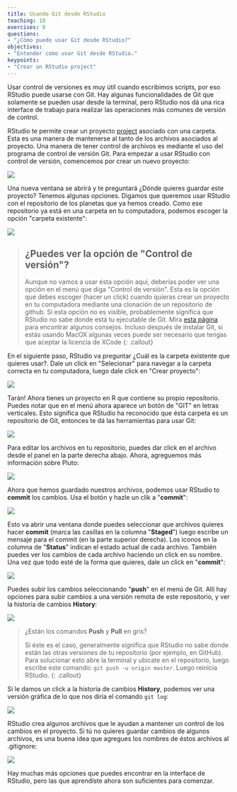 ```yaml
---
title: Usando Git desde RStudio
teaching: 10
exercises: 0
questions:
- "¿Cómo puedo usar Git desde RStudio?"
objectives:
- "Entender como usar Git desde RStudio."
keypoints:
- "Crear un RStudio project"
---
```


Usar control de versiones es muy útil cuando escribimos scripts, por eso RStudio puede usarse con Git. Hay algunas funcionalidades de Git que solamente se pueden usar desde la terminal, pero RStudio nos dá una rica interface de trabajo para realizar las operaciones más comunes de versión de control.

RStudio te permite crear un proyecto [project][rstudio-projects] asociado con una carpeta. Esta es una manera de mantenerse al tanto de los archivos asociados al proyecto. Una manera de tener control de archivos es mediante el uso del programa de control de versión Git. Para empezar a usar RStudio con control de versión, comencemos por crear un nuevo proyecto: 

![](../fig/RStudio_screenshot_newproject.png)

Una nueva ventana se abrirá y te preguntará ¿Dónde quieres guardar este proyecto? Tenemos
algunas opciones. Digamos que queremos usar RStudio con el repositorio de los planetas
que ya hemos creado. Como ese repositorio ya está en una carpeta en tu computadora,
podemos escoger la opción "carpeta existente": 

![](../fig/RStudio_screenshot_existingdirectory.png)

> ## ¿Puedes ver la opción de "Control de versión"?
>
> Aunque no vamos a usar ésta opción aquí, deberías poder ver una opción en el menú que diga
> "Control de versión". Esta es la opción que debes escoger (hacer un click) cuando quieras crear
> un proyecto en tu computadora mediante una clonación de un repositorio de github.
> Si esta opción no es visible, probablemente significa que RStudio no sabe
> donde está tu ejecutable de Git. Mira 
> [esta página](https://stat545-ubc.github.io/git03_rstudio-meet-git.html)
> para encontrar algunos consejos. Incluso después de instalar Git, si estás usando MacOX
> algunas veces puede ser necesario que tengas que aceptar la licencia de XCode
{: .callout}

En el siguiente paso, RStudio va preguntar ¿Cuál es la carpeta existente que quieres usar?. Dale un 
click en "Selecionar" para navegar a la carpeta correcta en tu computadora, luego dale click en 
"Crear proyecto":

![](../fig/RStudio_screenshot_navigateexisting.png)

Tarán! Ahora tienes un proyecto en R que contiene su propio repositorio. Puedes notar que en el menú ahora aparece un botón de "GIT" en letras verticales. Esto significa que RStudio ha reconocido que ésta carpeta es un repositorio de Git, entonces te dá las herramientas para usar Git:

![](../fig/RStudio_screenshot_afterclone.png)

Para editar los archivos en tu repositorio, puedes dar click en el archivo desde el panel en 
la parte derecha abajo. Ahora, agreguemos más información sobre Pluto:

![](../fig/RStudio_screenshot_editfiles.png)

Ahora que hemos guardado nuestros archivos, podemos usar RStudio to **commit** los cambios. Usa el botón y hazle un clik a "**commit**":

![](../fig/RStudio_screenshot_commit.png)

Esto va abrir una ventana donde puedes seleccionar que archivos quieres hacer **commit** (marca
las casillas en la columna "**Staged**") luego escribe un mensaje para el commit (en la parte
superior derecha). Los iconos en la columna de "**Status**" indican el estado actual de cada
archivo. También puedes ver los cambios de cada archivo haciendo un click en su nombre. Una vez
que todo esté de la forma que quieres, dale un click en "**commit**":

![](../fig/RStudio_screenshot_review.png)

Puedes subir los cambios seleccionando "**push**" en el menú de Git. Allí hay
opciones para subir cambios a una versión remota de este repositorio, y ver
la historia de cambios **History**:

![](../fig/RStudio_screenshot_history.png)

> ¿Están los comandos **Push** y **Pull** en gris?
>
> Si éste es el caso, generalmente significa que RStudio no sabe donde están las 
> otras versiones de tu repositorio (por ejemplo, en GitHub).
> Para solucionar esto abre la terminal y ubicate en el repositorio, luego escribe este comando:
> `git push -u origin master`. Luego reinicia RStudio.
{: .callout}

Si le damos un click a la historia de cambios **History**, podemos ver una versión gráfica de lo 
que nos diría el comando `git log`:

![](../fig/RStudio_screenshot_viewhistory.png)

RStudio crea algunos archivos que le ayudan a mantener un control de los cambios en el proyecto.
Si tú no quieres guardar cambios de algunos archivos, es una buena idea que 
agregues los nombres de éstos archivos al .gitignore:

![](../fig/RStudio_screenshot_gitignore.png)

Hay muchas más opciones que puedes encontrar en la interface de RStudio, pero
las que aprendíste ahora son suficientes para comenzar.

[rstudio-projects]: https://support.rstudio.com/hc/en-us/articles/200526207-Using-Projects
